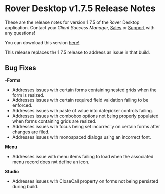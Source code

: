 # Rover Desktop v1.7.5 Release Notes

<badge text= "Version 1.7.5" vertical="middle" />

<PageHeader />

These are the release notes for version 1.7.5 of the Rover Desktop application.  Contact your _Client Success Manager_, [Sales](mailto:sales@zumasys.com?subject=Rover%20Desktop%20v1.7.5) or [Support](mailto:help@zumasys.com?subjectRover%20Desktop%20v1.7.5) with any questions!

You can download this version [here!](https://roverdesktop.blob.core.windows.net/apps/rover-installer-1.7.5.zip)

This release replaces the 1.7.5 release to address an issue in that build.

## Bug Fixes
 
-**Forms**
- Addresses issues with certain forms containing nested grids when the form is resized.
- Addresses issues with certain required field validation failing to be enforced.
- Addresses issues with paste of value into datepicker controls failing.
- Addresses issues with combobox options not being properly populated when forms containing grids are resized.
- Addresses issues with focus being set incorrectly on certain forms after changes are filed.
- Addresses issues with monospaced dialogs using an incorrect font.
 
**Menu**
- Addresses issue with menu items failing to load when the associated menu record does not define an icon.
 
**Studio**
- Addresses issues with CloseCall property on forms not being persisted during build.


<PageFooter />




